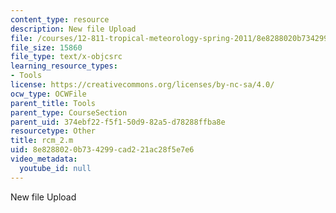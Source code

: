 ```yaml
---
content_type: resource
description: New file Upload
file: /courses/12-811-tropical-meteorology-spring-2011/8e8288020b734299cad221ac28f5e7e6_rcm_2.m
file_size: 15860
file_type: text/x-objcsrc
learning_resource_types:
- Tools
license: https://creativecommons.org/licenses/by-nc-sa/4.0/
ocw_type: OCWFile
parent_title: Tools
parent_type: CourseSection
parent_uid: 374ebf22-f5f1-50d9-82a5-d78288ffba8e
resourcetype: Other
title: rcm_2.m
uid: 8e828802-0b73-4299-cad2-21ac28f5e7e6
video_metadata:
  youtube_id: null
---
```

New file Upload